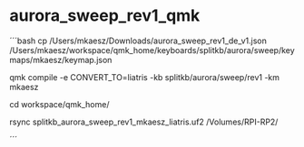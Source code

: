 # aurora_sweep_rev1_qmk

´´´bash
cp /Users/mkaesz/Downloads/aurora_sweep_rev1_de_v1.json /Users/mkaesz/workspace/qmk_home/keyboards/splitkb/aurora/sweep/keymaps/mkaesz/keymap.json

qmk compile -e CONVERT_TO=liatris -kb splitkb/aurora/sweep/rev1 -km mkaesz

cd workspace/qmk_home/

rsync splitkb_aurora_sweep_rev1_mkaesz_liatris.uf2 /Volumes/RPI-RP2/

´´´

